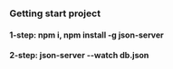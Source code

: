 ### Getting start project

#### 1-step: npm i, npm install -g json-server
#### 2-step: json-server --watch db.json